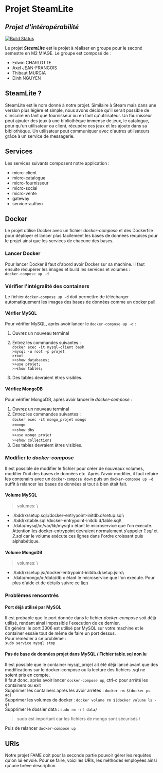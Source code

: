 # Projet SteamLite
## _Projet d'intéropérabilité_
[![Build Status](https://travis-ci.org/joemccann/dillinger.svg?branch=master)](https://travis-ci.org/joemccann/dillinger)

Le projet ***SteamLite*** est le projet à réaliser en groupe pour le second semestre en M2 MIAGE. Le groupe est composé de :
- Edwin CHARLOTTE
- Axel JEAN-FRANCOIS
- Thibaut MURGIA
- Dinh NGUYEN

## SteamLite ?
SteamLite est le nom donné à notre projet. Similaire à Steam mais dans une version plus légère et simple, nous avons décidé qu'il serait possible de s'inscrire en tant que fournisseur ou en tant qu'utilisateur.
Un fournisseur peut ajouter des jeux à une bibliothèque immense de jeux, le catalogue, pour qu'un utilisateur ou client, récupère ces jeux et les ajoute dans sa bibliothèque. Un utilisateur peut communiquer avec d'autres utilisateurs grâce à un service de messagerie.

## Services
Les services suivants composent notre application :
- micro-client
- micro-catalogue
- micro-fournisseur
- micro-social
- micro-vente
- gateway
- service-authen

## Docker
Le projet utilise Docker avec un fichier *docker-compose* et des Dockerfile pour déployer et lancer plus facilement les bases de données requises pour le projet ainsi que les services de chacune des bases.

### Lancer Docker

Pour lancer Docker il faut d'abord avoir Docker sur sa machine.
Il faut ensuite récupérer les images et build les services et volumes : \
`docker-compose up -d`

### Vérifier l'intégralité des containers

Le fichier `docker-compose up -d` doit permettre de télécharger automatiquement les images des bases de données comme un docker pull.

#### Vérifier MySQL

Pour vérifier MySQL, après avoir lancer le `docker-compose up -d` :

1. Ouvrez un nouveau terminal
2. Entrez les commandes suivantes : \
   `docker exec -it mysql-client bash`\
   `>mysql -u root -p projet`\
   `>root`\
   `>>show databases;`\
   `>>use projet;`\
   `>>show tables;`

3. Des tables devraient êtres visibles.

#### Vérifiez MongoDB

Pour vérifier MongoDB, après avoir lancer le *docker-compose* :

1. Ouvrez un nouveau terminal
2. Entrez les commandes suivantes : \
   `docker exec -it mongo_projet mongo`\
   `>mongo`\
   `>>show dbs`\
   `>>use mongo_projet`\
   `>>show collections`
3. Des tables devraient êtres visibles.

### Modifier le *docker-compose*
Il est possible de modifier le fichier pour créer de nouveaux volumes, modifier l'init des bases de données etc. Après l'avoir modifier, il faut refaire les contenairs avec un `docker-compose down` puis un `docker-compose up -d` suffit à relancer les bases de données si tout à bien était fait.

#### Volume MySQL

> volumes: \
- ./bdd/x/setup.sql:/docker-entrypoint-initdb.d/setup.sql\
- ./bdd/x/table.sql:/docker-entrypoint-initdb.d/table.sql\
- ./data/mysql/x:/var/lib/mysql
x étant le microservice que l'on execute.
Attention  les docker-entrypoint devraient normalement s'appeler *1.sql* et *2.sql* car le volume exécute ces lignes dans l'ordre croissant puis alphabétique.

#### Volume MongoDB

> volumes: \
- ./bdd/x/setup.js:/docker-entrypoint-initdb.d/setup.js:ro\
- ./data/mongo/x:/data/db
x étant le microservice que l'on execute.
Pour plus d'aide et de détails suivre ce [lien](https://stackoverflow.com/questions/42912755/how-to-create-a-db-for-mongodb-container-on-start-up)

### Problèmes rencontrés

#### Port déjà utilisé par MySQL

Il est probable que le port donnée dans le fichier *docker-compose* soit déjà utilisé, rendant ainsi impossible l'execution de ce dernier.\
En général le port 3306 est utilisé par MySQL sur votre machine et le container essaie tout de même de faire un port dessus.\
Pour remédier à ce problème : \
`sudo service mysql stop`

#### Pas de base de données projet dans MySQL / Fichier table.sql non lu

Il est possible que le container mysql_projet ait été déjà lancé avant que des modifications sur le docker-compose ou la lecture des fichiers .sql ne soient pris en compte.\
Il faut donc, après avoir lancer `docker-compose up`, ctrl-c pour arrêté les containers ou exit\
Supprimer les containers après les avoir arrêtés : `docker rm $(docker ps -aq)`\
Supprimer les volumes de docker : `docker volume rm $(docker volume ls -q)`\
Supprimer le dossier data : `sudo rm -rf data/`

> sudo est important car les fichiers de mongo sont sécurisés \

Puis de relancer `docker-compose up`

## URIs

Notre projet FAME doit pour la seconde partie pouvoir gérer les requêtes qu'on lui envoie.
Pour se faire, voici les URIs, les méthodes employées ainsi qu'une brève description.
